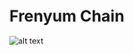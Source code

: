 # Frenyum Chain
![alt text](![image](https://user-images.githubusercontent.com/92319842/224567143-5445e4f6-7393-484a-99cf-0c4c2ee590a7.png))
